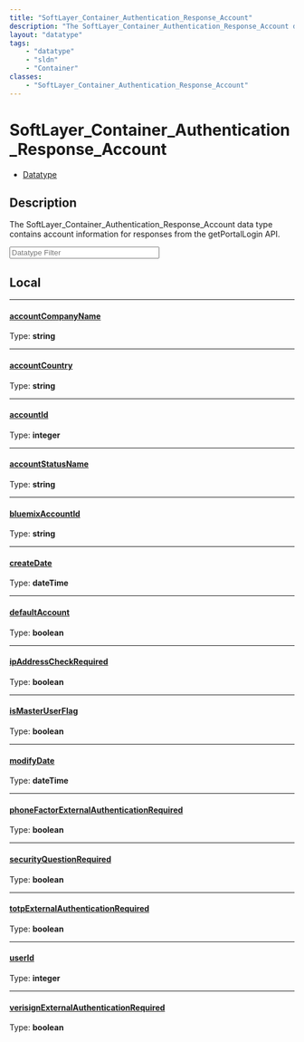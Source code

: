 ```yaml
---
title: "SoftLayer_Container_Authentication_Response_Account"
description: "The SoftLayer_Container_Authentication_Response_Account data type contains account information for responses from the ge... "
layout: "datatype"
tags:
    - "datatype"
    - "sldn"
    - "Container"
classes:
    - "SoftLayer_Container_Authentication_Response_Account"
---
```


# SoftLayer_Container_Authentication_Response_Account
<div id='service-datatype'>
    <ul id='sldn-reference-tabs'>
        <li id='datatype'> <a href='/reference/datatypes/SoftLayer_Container_Authentication_Response_Account' >Datatype</a></li>
    </ul>
</div>

## Description 


The SoftLayer_Container_Authentication_Response_Account data type contains account information for responses from the getPortalLogin API. 





<!-- Filer BEGIN -->
<div class="view-filters">
        <div class="clearfix">
            <div class="search-input-box">
                <input placeholder="Datatype Filter" onkeyup="titleSearch(inputId='prop-input', divId='properties', elementClass='prop-row')" 
                    type="text" id="prop-input" value="" size="30" maxlength="128" class="form-text">
            </div>
        </div>
</div>
<!-- Filer END -->

<div id="properties" class="content">
<div id="localProperties" class="prop-content" >

## Local
<div class="prop-row">

-----
[accountCompanyName]: #accountcompanyname
#### [accountCompanyName]
  
<span class="type-label">Type: </span>**string**  



</div>
<div class="prop-row">

-----
[accountCountry]: #accountcountry
#### [accountCountry]
  
<span class="type-label">Type: </span>**string**  



</div>
<div class="prop-row">

-----
[accountId]: #accountid
#### [accountId]
  
<span class="type-label">Type: </span>**integer**  



</div>
<div class="prop-row">

-----
[accountStatusName]: #accountstatusname
#### [accountStatusName]
  
<span class="type-label">Type: </span>**string**  



</div>
<div class="prop-row">

-----
[bluemixAccountId]: #bluemixaccountid
#### [bluemixAccountId]
  
<span class="type-label">Type: </span>**string**  



</div>
<div class="prop-row">

-----
[createDate]: #createdate
#### [createDate]
  
<span class="type-label">Type: </span>**dateTime**  



</div>
<div class="prop-row">

-----
[defaultAccount]: #defaultaccount
#### [defaultAccount]
  
<span class="type-label">Type: </span>**boolean**  



</div>
<div class="prop-row">

-----
[ipAddressCheckRequired]: #ipaddresscheckrequired
#### [ipAddressCheckRequired]
  
<span class="type-label">Type: </span>**boolean**  



</div>
<div class="prop-row">

-----
[isMasterUserFlag]: #ismasteruserflag
#### [isMasterUserFlag]
  
<span class="type-label">Type: </span>**boolean**  



</div>
<div class="prop-row">

-----
[modifyDate]: #modifydate
#### [modifyDate]
  
<span class="type-label">Type: </span>**dateTime**  



</div>
<div class="prop-row">

-----
[phoneFactorExternalAuthenticationRequired]: #phonefactorexternalauthenticationrequired
#### [phoneFactorExternalAuthenticationRequired]
  
<span class="type-label">Type: </span>**boolean**  



</div>
<div class="prop-row">

-----
[securityQuestionRequired]: #securityquestionrequired
#### [securityQuestionRequired]
  
<span class="type-label">Type: </span>**boolean**  



</div>
<div class="prop-row">

-----
[totpExternalAuthenticationRequired]: #totpexternalauthenticationrequired
#### [totpExternalAuthenticationRequired]
  
<span class="type-label">Type: </span>**boolean**  



</div>
<div class="prop-row">

-----
[userId]: #userid
#### [userId]
  
<span class="type-label">Type: </span>**integer**  



</div>
<div class="prop-row">

-----
[verisignExternalAuthenticationRequired]: #verisignexternalauthenticationrequired
#### [verisignExternalAuthenticationRequired]
  
<span class="type-label">Type: </span>**boolean**  



</div>
</div>
<!-- LOCAL PROPERTY END -->

</div>


